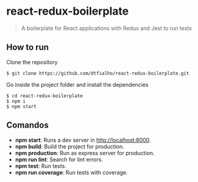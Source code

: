 # react-redux-boilerplate

> A boilerplate for React applications with Redux and Jest to run tests

## How to run

Clone the repository
```
$ git clone https://github.com/dtfialho/react-redux-boilerplate.git
```

Go inside the project folder and install the dependencies
```
$ cd react-redux-boilerplate
$ npm i
$ npm start
```

## Comandos 
* **npm start**: Runs a dev server in [http://localhost:8000](http://localhost:8000).
* **npm build**: Build the project for production.
* **npm production**: Run as express server for production.
* **npm run lint**: Search for lint errors.
* **npm test**: Run tests.
* **npm run coverage**: Run tests with coverage.